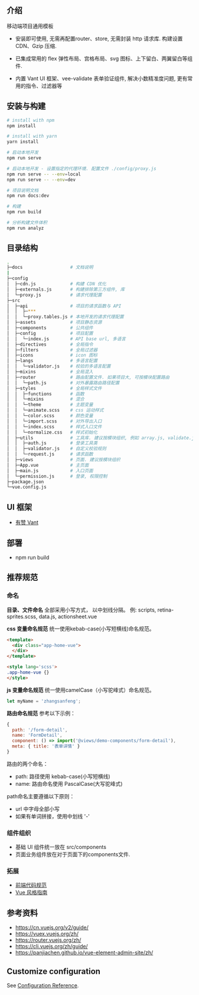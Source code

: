 ## 介绍

移动端项目通用模板

- 安装即可使用, 无需再配置router、store, 无需封装 http 请求库. 构建设置 CDN、Gzip 压缩.

- 已集成常用的 flex 弹性布局、宫格布局、svg 图标、上下留白、两翼留白等组件.

- 内置 Vant UI 框架、vee-validate 表单验证组件, 解决小数精准度问题, 更有常用的指令、过滤器等


## 安装与构建

``` bash
# install with npm
npm install

# install with yarn
yarn install

# 启动本地开发
npm run serve

# 启动本地开发 - 设置指定的代理环境. 配置文件 ./config/proxy.js
npm run serve -- --env=local
npm run serve -- --env=dev

# 项目说明文档
npm run docs:dev

# 构建
npm run build

# 分析构建文件体积
npm run analyz
```

## 目录结构

```bash
.
├─docs                  # 文档说明
|
├─config
│  ├─cdn.js             # 构建 CDN 优化
│  ├─externals.js       # 构建排除第三方组件, 库
│  └─proxy.js           # 请求代理配置
├─src
│  ├─api                # 项目的请求函数与 API
│  │  ├─***
│  │  └─proxy.tables.js # 本地开发的请求代理配置
│  ├─assets             # 项目静态资源
│  ├─components         # 公共组件
│  ├─config             # 项目配置
│  │  └─index.js        # API base url, 多语言
│  ├─directives         # 全局指令
│  ├─filters            # 全局过滤器
│  ├─icons              # icon 图标  
│  ├─langs              # 多语言配置
│  │  └─validator.js    # 校验的多语言配置
│  ├─mixins             # 全局混入  
│  ├─router             # 路由配置文件. 如果项目大, 可按模块配置路由
│  │  └─path.js         # 对外暴露路由路径配置
│  ├─styles             # 全局样式文件
│  │  ├─functions       # 函数
│  │  └─mixins          # 混合
│  │  └─theme           # 主题变量
│  │  └─animate.scss    # css 运动样式
│  │  └─color.scss      # 颜色变量
│  │  └─import.scss     # 对外导出入口
│  │  └─index.scss      # 样式入口文件
│  │  └─normalize.css   # 样式初始化
│  ├─utils              # 工具库. 建议按模块组织, 例如 array.js, validate.js 等
│  │  ├─auth.js         # 登录工具类
│  │  ├─validator.js    # 自定义校验规则
│  │  └─request.js      # 请求函数
│  ├─views              # 页面. 建议按模块组织
│  ├─App.vue            # 主页面
│  ├─main.js            # 入口页面
│  └─permission.js      # 登录, 权限控制
├─package.json
└─vue.config.js
```

## UI 框架

- [有赞 Vant](https://youzan.github.io/vant)

## 部署

- npm run build

## 推荐规范

### 命名

**目录、文件命名**
全部采用小写方式， 以中划线分隔。
例: scripts, retina-sprites.scss, data.js, actionsheet.vue


**css 变量命名规范**
统一使用kebab-case(小写短横线)命名规范。

```html
<template>
  <div class="app-home-vue">
  </div>
</template>

<style lang='scss'>
.app-home-vue {}
</style>
```

**js 变量命名规范**
统一使用camelCase（小写驼峰式）命名规范。

```js
let myName = 'zhangsanfeng';
```

**路由命名规范**
参考以下示例：
```js
{
  path: '/form-detail',
  name: 'FormDetail',
  component: () => import('@views/demo-components/form-detail'),
  meta: { title: '表单详情' }
}
```

路由的两个命名：
- path: 路径使用 kebab-case(小写短横线)
- name: 路由命名使用 PascalCase(大写驼峰式)

path命名主要遵循以下原则：
- url 中字母全部小写
- 如果有单词拼接，使用中划线 '-'


### 组件组织

- 基础 UI 组件统一放在 src/components
- 页面业务组件放在对于页面下的components文件.

### 拓展
- [前端代码规范](https://www.yuque.com/gagwkz/rr9b4y)
- [Vue 风格指南](https://cn.vuejs.org/v2/style-guide/)


## 参考资料

- https://cn.vuejs.org/v2/guide/
- https://vuex.vuejs.org/zh/
- https://router.vuejs.org/zh/
- https://cli.vuejs.org/zh/guide/
- https://panjiachen.github.io/vue-element-admin-site/zh/

## Customize configuration
See [Configuration Reference](https://cli.vuejs.org/zh/config/).
